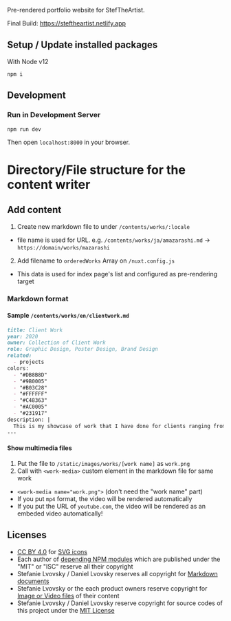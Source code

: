 

Pre-rendered portfolio website for StefTheArtist.

Final Build: https://steftheartist.netlify.app

## Setup / Update installed packages

With Node v12


```
npm i
```

## Development

### Run in Development Server

```
npm run dev
```

Then open `localhost:8000` in your browser.



# Directory/File structure for the content writer

## Add content

1. Create new markdown file to under `/contents/works/:locale`
  - file name is used for URL. e.g. `/contents/works/ja/amazarashi.md` -> `https://domain/works/mazarashi`
2. Add filename to `orderedWorks` Array on `/nuxt.config.js`
  - This data is used for index page's list and configured as pre-rendering target

### Markdown format


#### Sample `/contents/works/en/clientwork.md`

```md
title: Client Work
year: 2020
owner: Collection of Client Work
role: Graphic Design, Poster Design, Brand Design
related:
  - projects
colors:
  - "#DB8B8D"
  - "#9B0005"
  - "#B03C28"
  - "#FFFFFF"
  - "#C48363"
  - "#AC0005"
  - "#231917"
description: |
  This is my showcase of work that I have done for clients ranging from individual orders to brand designs such as posters and flyers.
---


```

#### Show multimedia files

1. Put the file to `/static/images/works/[work name]` as `work.png`
2. Call with `<work-media>` custom element in the markdown file for same work
  - `<work-media name="work.png">` (don't need the "work name" part)
  - If you put `mp4` format, the video will be rendered automatically
  - If you put the URL of `youtube.com`, the video will be rendered as an embeded video automatically!

## Licenses

- [CC BY 4.0](https://creativecommons.org/licenses/by/4.0/) for [SVG icons](/assets/icons) 
- Each author of [depending NPM modules](/package.json) which are published under the "MIT" or "ISC" reserve all their copyright
- Stefanie Lvovsky / Daniel Lvovsky reserves all copyright for [Markdown documents](/contents)
- Stefanie Lvovsky or the each product owners reserve copyright for [Image or Video files](/static/images) of their content
- Stefanie Lvovsky / Daniel Lvovsky reserve copyright for source codes of this project under the [MIT License](/LICENSE)
